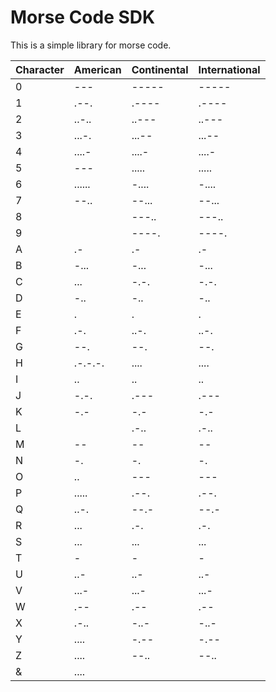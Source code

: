 # Morse Code SDK
This is a simple library for morse code.

Character  | American | Continental | International |
---  | ---  | ---  | ---  |
0  | --- | ----- | ----- |
1  | .--. | .---- | .---- |
2  | ..-.. | ..--- | ..--- |
3  | ...-. | ...-- | ...-- |
4  | ....- | ....- | ....- |
5  | --- | ..... | ..... |
6  | ...... | -.... | -.... |
7  | --.. | --... | --... |
8  |  | ---.. | ---.. |
9  |  | ----. | ----. |
A  | .- | .- | .- |
B  | -... | -... | -... |
C  | ... | -.-. | -.-. |
D  | -.. | -.. | -.. |
E  | . | . | . |
F  | .-. | ..-. | ..-. |
G  | --. | --. | --. |
H  | .-.-.-. | .... | .... |
I  | .. | .. | .. |
J  | -.-. | .--- | .--- |
K  | -.- | -.- | -.- |
L  |  | .-.. | .-.. |
M  | -- | -- | -- |
N  | -. | -. | -. |
O  | .. | --- | --- |
P  | ..... | .--. | .--. |
Q  | ..-. | --.- | --.- |
R  | ... | .-. | .-. |
S  | ... | ... | ... |
T  | - | - | - |
U  | ..- | ..- | ..- |
V  | ...- | ...- | ...- |
W  | .-- | .-- | .-- |
X  | .-.. | -..- | -..- |
Y  | .... | -.-- | -.-- |
Z  | .... | --.. | --.. |
&  | .... |  |  |

